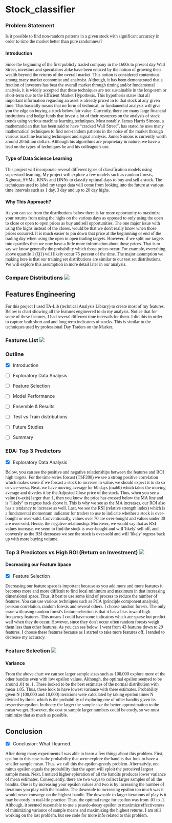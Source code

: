 # Stock_classifier

### Problem Statement

<span style="font-family:Papyrus"> 
Is it possible to find non-random patterns in a given stock with significant accuracy in order to time the market better than pure randomness?
</span>

#### Introduction

<span style="font-family:Papyrus"> 
Since the beginning of the first publicly traded company in the 1600s to present day Wall Street, investors and speculators alike have been enticed by the notion of growing their wealth beyond the returns of the overall market. This notion is considered contentious among many market economist and analysist. Although, it has been demonstrated that a fraction of investors has beat the overall market through timing and/or fundamental analysis, it is widely accepted that these techniques are not sustainable in the long-term or short-term due to the Efficient Market Hypothesis. This hypothesis states that all important information regarding an asset is already priced in to that stock at any given time. This basically means that no form of technical, or fundamental analysis will give you the edge on buying a stock below fair value. Currently, there are many large financial institutions and hedge funds that invest a lot of their resources on the analysis of stock trends using various machine learning techniques. Most notably, James Harris Simons, a mathematician that has been said to have “cracked Wall Street”, has stated he uses many mathematical techniques to find non-random patterns in the noise of the market through various machine learning techniques and signal analysis. James Simons is currently worth around 20 billion dollars. Although his algorithms are proprietary in nature, we have a lead on the types of techniques he and his colleague’s use.

</span>

#### Type of Data Science Learning

<span style="font-family:Papyrus"> 
This project will incorporate several different types of classification models using supervised learning. My project will explore a few models such as random forests, Xgboost, SVMc, KNNs and DNNs to classify optimal days to buy and sell a stock. The techniques used to label my target data will come from looking into the future at various time intervals such as 1 day, 3 day and up to 20 day highs.

</span>

#### Why This Approach?

<span style="font-family:Papyrus"> 
As you can see from the distributions below there is far more opportunity to maximize your returns from using the highs on the various days as opposed to only using the open to close or open to open prices as buy and sell opportunities. The one major issue with using the highs instead of the closes, would be that we don't really know when those prices occurred. It is much easier to pin down that price at the beginnning or end of the trading day when using the open to open trading targets. However, if we split our targets into quartiles then we now have a little more information about those prices. That is to say we know generally the probability which those prices occur. For example, everything above quartile 1 (Q1) will likely occur 75 percent of the time. The major assumption we making here is that our training set distributions are similar to our test set distributions. We will explore this assumption in more detail later in our analysis.
</span>

<p align="center">
  <h3>Compare Distributions </>
  <img src="distribution.png" )
</p>

## Features Engineering

<span style="font-family:Papyrus"> For this project I used TA-Lib (technical Analysis Library) to create most of my features. Below is chart showing all the features engineered to do my analysis. Notice that for some of these features, I had several different time intervals for them. I did this in order to capture both short and and long term indicators of stocks. This is similar to the techniques used by professional Day Traders on the Market. 
</span>

<p align="center">
  <h3>Features List </>
  <img src="features.png" )
</p>

### Outline

- [x] Introduction
- [ ] Exploratory Data Analysis
- [ ] Feature Selection
- [ ] Model Performance
- [ ] Ensemble & Results
- [ ] Test vs Train distributions
- [ ] Future Studies
- [ ] Summary



### EDA: Top 3 Predictors
- [x] Exploratory Data Analysis

<span style="font-family:Papyrus"> Below, you can see the positive and negative relationships between the features and ROI high targets. For the time series forcast (TSF200) we see a strong positive correlation which makes sense if we forcast a stock to increase in value, we should expect it to do so or vice-versa. Next, we have moving average for 60 days (ma60) which takes the moving average and divedes it by the Adjusted Close price of the stock. Thus, when you see a value (x-axis) larger than 1, then you know the price has crossed below the MA line and is "likely" to regress back above it. This is why we see as the MA increases, our ROI also has a tendancy to increase as well. Last, we see the RSI (relative strength index) which is a fundamental momentum indicator for traders to use to indicate whether a stock is over-bought or over-sold. Conventionally, values over 70 are over-bought and values under 30 are over-sold. Hence, the negative relationship. Moreover, we would say that as RSI values increase, we seem to find the stock is over-bought and will 'likely' sell off, and conversly as the RSI decreases we see the stock is over-sold and will 'likely' regress back up with more buying volume. 
</span>


<p align="center">
  <h3>Top 3 Predictors vs High ROI (Return on Investment) </>
  <img src="top3.png" )
</p>

#### Decreasing our Feature Space 
- [x] Feature Selection

<span style="font-family:Papyrus"> Decreasing our feature space is important because as you add more and more features it becomes more and more difficult to find local minimum and maximum in that increasing dimensional space. Thus, it best to use some kind of process to reduce the number of features. You can use various techniques such as PCA (principle component analysis), pearson correlation, random forests and several others. I choose random forests. The only issue with using random forest's feature selection is that it has a bias toward high frequency features. This means I could have some indicators which are sparse but predict well when they do occur. However, since they don't occur often random forests weigh them less than other features. As you can see below, I went from 43 features down to 29 features. I choose these features because as I started to take more features off, I tended to decrease my accuracy.
</span>

<p align="center">
  <h3>Feature Selection </>
  <img src="featureSel.png" )
</p>

#### Variance
<span style="font-family:Papyrus"> From the above chart we can see larger sample sizes such as 100,000 explore more of the other bandits even with low epsilon values. Although, the optimal epsilon seemed to be around .01 to .1. These looked to be the best estimates of the normal distribution with mean 1.05. Thus, these look to have lowest variance with there estimates. Probability given N (100,000 and 10,000) iterations were calculated by taking epsilon times N divided by three, which is the probability of exploring one of other bandits given its respective epsilon. In thoery the larger the sample size the better approximation to the mean we get. However, the cost to sample larger numbers could be costly, so we must minimize that as much as possible.
</span>


## Conclusion
- [x] Conclusion: What I learned.

<span style="font-family:Papyrus"> After doing many experiments I was able to learn a few things about this problem. First, epsilon in this case is the probability that were explore the bandits that look to have a smaller sample mean. Thus, we call this the epsilon-greedy problem. Alternativly, one minus epsilon equals the probability that the agent will eploit the perceived largest sample mean. Next, I noticed higher eploration of all the bandits produces lower variance of mean estimates. Consequently, there are two ways to collect larger samples of all the bandits. One is by increasing your epsilon values and two is by increasing the number of iterations you play with the bandits. The downside to increasing epsilon too much was it would never converge on the highest bandit. The downside to larger iterations of play is it may be costly in real-life practice. Thus, the optimal range for epsilon was from .01 to .1. Although, it seemed reasonable to use a psuedo-decay epsilon to maximize effectiveness of minimizing variance of sample means and maximizing the highest returns. I am still working on the last problem, but see code for more info related to this problem.  
</span>


